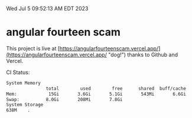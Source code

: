 Wed Jul  5 09:52:13 AM EDT 2023

# angular fourteen scam


This project is live at [https://angularfourteenscam.vercel.app/](https://angularfourteenscam.vercel.app/ "dog!") thanks to Github and Vercel.

CI Status: 

```bash
System Memory
               total        used        free      shared  buff/cache   available
Mem:            15Gi       3.6Gi       5.1Gi       543Mi       6.6Gi        10Gi
Swap:          8.0Gi       208Mi       7.8Gi
System Storage
638M	.
```
```bash
